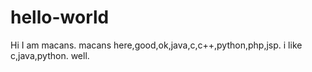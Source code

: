 # hello-world

Hi I am macans.
macans here,good,ok,java,c,c++,python,php,jsp.
i like c,java,python.
well.
